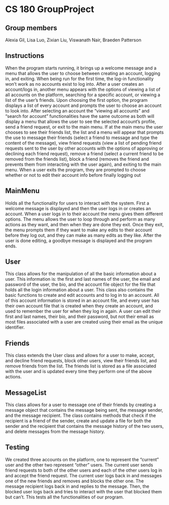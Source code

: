 # CS 180 GroupProject
## Group members

Alexia Gil, Lisa Luo, Zixian Liu, Viswanath Nair, Braeden Patterson

## Instructions

When the program starts running, it brings up a welcome message and a menu that allows the user to choose between creating an account, logging in, and exiting. When being run for the first time, the log-in functionality won’t work as no accounts exist to log into. After a user creates an account/logs in, another menu appears with the options of viewing a list of all accounts on the platform, searching for a specific account, or viewing a list of the user’s friends. Upon choosing the first option, the program displays a list of every account and prompts the user to choose an account to look into. After selecting an account the “viewing all accounts” and “search for account” functionalities have the same outcome as both will display a menu that allows the user to see the selected account’s profile, send a friend request, or exit to the main menu. If at the main menu the user chooses to see their friends list, the list and a menu will appear that prompts the use to message their friends (select a friend to message and type the content of the message), view friend requests (view a list of pending friend requests sent to the user by other accounts with the options of approving or declining each friend request), remove a friend (select a current friend to be removed from the friends list), block a friend (removes the friend and prevents them from interacting with the user again), and exiting to the main menu. When a user exits the program, they are prompted to choose whether or not to edit their account info before finally logging out

## MainMenu
Holds all the functionality for users to interact with the system. First a welcome message is displayed and then the user logs in or creates an account. When a user logs in to their account the menu gives them different options. The menu allows the user to loop through and perform as many actions as they want, and then when they are done they exit. Once they exit, the menu prompts them if they want to make any edits to their account before they log out, and they can make as many edits as they like. After the user is done editing, a goodbye message is displayed and the program ends.

## User

This class allows for the manipulation of all the basic information about a user. This information is: the first and last names of the user, the email and password of the user, the bio, and the account file object for the file that holds all the login information about a user. This class also contains the basic functions to create and edit accounts and to log in to an account. All of this account information is stored in an account file, and every user has their own account file that is created when they create an account, and used to remember the user for when they log in again. A user can edit their first and last names, their bio, and their password, but not their email as most files associated with a user are created using their email as the unique identifier.

## Friends

This class extends the User class and allows for a user to make, accept, and decline friend requests, block other users, view their friends list, and remove friends from the list. The friends list is stored as a file associated with the user and is updated every time they perform one of the above actions.

## MessageList

This class allows for a user to message one of their friends by creating a message object that contains the message being sent, the message sender, and the message recipient. The class contains methods that check if the recipient is a friend of the sender, create and update a file for both the sender and the recipient that contains the message history of the two users, and delete messages from the message history.

## Testing

We created three accounts on the platform, one to represent the “current” user and the other two represent “other” users. The current user sends friend requests to both of the other users and each of the other users log in and accept the friend request. The current user logs back in and messages one of the new friends and removes and blocks the other one. The message recipient logs back in and replies to the message. Then, the blocked user logs back and tries to interact with the user that blocked them but can’t. This tests all the functionalities of our program.

